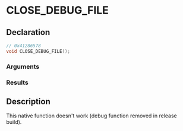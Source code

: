 # CLOSE_DEBUG_FILE

## Declaration
```cpp
// 0x41286578
void CLOSE_DEBUG_FILE();
```

### Arguments

### Results

## Description
This native function doesn't work (debug function removed in release build).